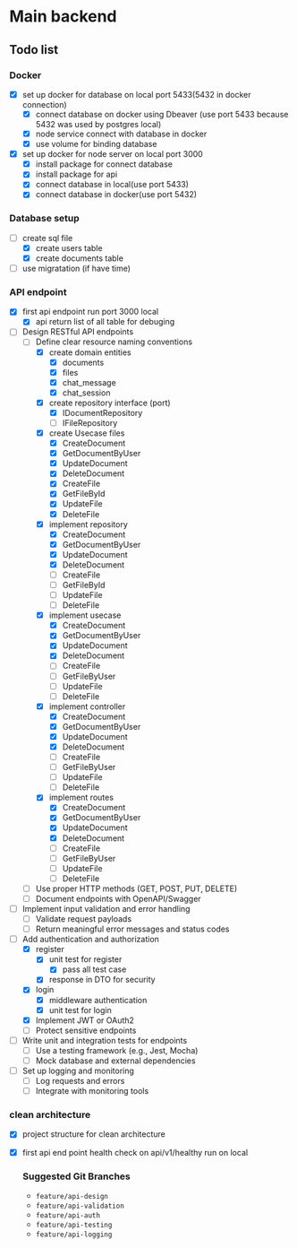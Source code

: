 # Main backend

## Todo list

### Docker
- [x] set up docker for database on local port 5433(5432 in docker connection)
    - [x] connect database on docker using Dbeaver (use port 5433 because 5432 was used by postgres local)
    - [x] node service connect with database in docker
    - [x] use volume for binding database
- [x] set up docker for node server on local port 3000
    - [x] install package for connect database
    - [x] install package for api 
    - [x] connect database in local(use port 5433)
    - [x] connect database in docker(use port 5432)
### Database setup
- [ ] create sql file
    - [x] create users table
    - [x] create documents table
- [ ] use migratation (if have time)
### API endpoint
- [x] first api endpoint run port 3000 local
    - [x] api return list of all table for debuging
- [ ] Design RESTful API endpoints
    - [ ] Define clear resource naming conventions
        - [x] create domain entities
            - [x] documents
            - [x] files
            - [x] chat_message
            - [x] chat_session
        - [x] create repository interface (port)
            - [x] IDocumentRepository
            - [ ] IFileRepository
        - [x] create Usecase files
            - [x] CreateDocument
            - [x] GetDocumentByUser
            - [x] UpdateDocument
            - [x] DeleteDocument
            - [x] CreateFile
            - [x] GetFileById
            - [x] UpdateFile
            - [x] DeleteFile
        - [x] implement repository
            - [x] CreateDocument
            - [x] GetDocumentByUser
            - [x] UpdateDocument
            - [x] DeleteDocument
            - [ ] CreateFile
            - [ ] GetFileById
            - [ ] UpdateFile
            - [ ] DeleteFile
        - [x] implement usecase
            - [x] CreateDocument
            - [x] GetDocumentByUser
            - [x] UpdateDocument
            - [x] DeleteDocument
            - [ ] CreateFile
            - [ ] GetFileByUser
            - [ ] UpdateFile
            - [ ] DeleteFile
        - [x] implement controller
            - [x] CreateDocument
            - [x] GetDocumentByUser
            - [x] UpdateDocument
            - [x] DeleteDocument
            - [ ] CreateFile
            - [ ] GetFileByUser
            - [ ] UpdateFile
            - [ ] DeleteFile
        - [x] implement routes
            - [x] CreateDocument
            - [x] GetDocumentByUser
            - [x] UpdateDocument
            - [x] DeleteDocument
            - [ ] CreateFile
            - [ ] GetFileByUser
            - [ ] UpdateFile
            - [ ] DeleteFile
    - [ ] Use proper HTTP methods (GET, POST, PUT, DELETE)
    - [ ] Document endpoints with OpenAPI/Swagger
- [ ] Implement input validation and error handling
    - [ ] Validate request payloads
    - [ ] Return meaningful error messages and status codes
- [ ] Add authentication and authorization
    - [x] register
        - [x] unit test for register
            - [x] pass all test case
        - [x] response in DTO for security
    - [x] login
        - [x] middleware authentication
        - [x] unit test for login
    - [x] Implement JWT or OAuth2
    - [ ] Protect sensitive endpoints
- [ ] Write unit and integration tests for endpoints
    - [ ] Use a testing framework (e.g., Jest, Mocha)
    - [ ] Mock database and external dependencies
- [ ] Set up logging and monitoring
    - [ ] Log requests and errors
    - [ ] Integrate with monitoring tools
### clean architecture
- [x] project structure for clean architecture
- [x] first api end point health check on api/v1/healthy run on local
    ### Suggested Git Branches

    - `feature/api-design`
    - `feature/api-validation`
    - `feature/api-auth`
    - `feature/api-testing`
    - `feature/api-logging`